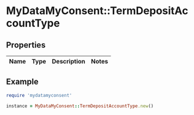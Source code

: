 # MyDataMyConsent::TermDepositAccountType

## Properties

| Name | Type | Description | Notes |
| ---- | ---- | ----------- | ----- |

## Example

```ruby
require 'mydatamyconsent'

instance = MyDataMyConsent::TermDepositAccountType.new()
```

